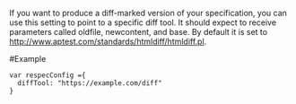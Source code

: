If you want to produce a diff-marked version of your specification, you can use this setting to point to a specific diff tool. It should expect to receive parameters called oldfile, newcontent, and base. By default it is set to http://www.aptest.com/standards/htmldiff/htmldiff.pl. 

#Example

```JS
var respecConfig ={
  diffTool: "https://example.com/diff"
}
```